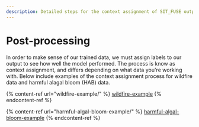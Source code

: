 ```yaml
---
description: Detailed steps for the context assignment of SIT_FUSE output
---
```


# Post-processing

In order to make sense of our trained data, we must assign labels to our output to see how well the model performed. The process is know as context assignment, and differs depending on what data you're working with. Below include examples of the context assignment process for wildfire data and harmful alagal bloom (HAB) data.

{% content-ref url="wildfire-example/" %}
[wildfire-example](wildfire-example/)
{% endcontent-ref %}

{% content-ref url="harmful-algal-bloom-example/" %}
[harmful-algal-bloom-example](harmful-algal-bloom-example/)
{% endcontent-ref %}
